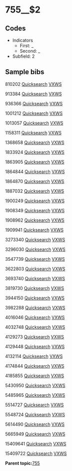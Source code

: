 # 755\_\_$2

## Codes

-   Indicators
    -   First: \_
    -   Second: \_
-   Subfield: 2

## Sample bibs

810202 [Quicksearch](https://search.library.yale.edu/catalog/810202) [VXWS](http://prodorbis.library.yale.edu:7014/vxws/GetHoldingsService?bibId=810202)

913384 [Quicksearch](https://search.library.yale.edu/catalog/913384) [VXWS](http://prodorbis.library.yale.edu:7014/vxws/GetHoldingsService?bibId=913384)

936366 [Quicksearch](https://search.library.yale.edu/catalog/936366) [VXWS](http://prodorbis.library.yale.edu:7014/vxws/GetHoldingsService?bibId=936366)

1001212 [Quicksearch](https://search.library.yale.edu/catalog/1001212) [VXWS](http://prodorbis.library.yale.edu:7014/vxws/GetHoldingsService?bibId=1001212)

1013057 [Quicksearch](https://search.library.yale.edu/catalog/1013057) [VXWS](http://prodorbis.library.yale.edu:7014/vxws/GetHoldingsService?bibId=1013057)

1158311 [Quicksearch](https://search.library.yale.edu/catalog/1158311) [VXWS](http://prodorbis.library.yale.edu:7014/vxws/GetHoldingsService?bibId=1158311)

1368658 [Quicksearch](https://search.library.yale.edu/catalog/1368658) [VXWS](http://prodorbis.library.yale.edu:7014/vxws/GetHoldingsService?bibId=1368658)

1833924 [Quicksearch](https://search.library.yale.edu/catalog/1833924) [VXWS](http://prodorbis.library.yale.edu:7014/vxws/GetHoldingsService?bibId=1833924)

1863905 [Quicksearch](https://search.library.yale.edu/catalog/1863905) [VXWS](http://prodorbis.library.yale.edu:7014/vxws/GetHoldingsService?bibId=1863905)

1864844 [Quicksearch](https://search.library.yale.edu/catalog/1864844) [VXWS](http://prodorbis.library.yale.edu:7014/vxws/GetHoldingsService?bibId=1864844)

1864870 [Quicksearch](https://search.library.yale.edu/catalog/1864870) [VXWS](http://prodorbis.library.yale.edu:7014/vxws/GetHoldingsService?bibId=1864870)

1887032 [Quicksearch](https://search.library.yale.edu/catalog/1887032) [VXWS](http://prodorbis.library.yale.edu:7014/vxws/GetHoldingsService?bibId=1887032)

1900249 [Quicksearch](https://search.library.yale.edu/catalog/1900249) [VXWS](http://prodorbis.library.yale.edu:7014/vxws/GetHoldingsService?bibId=1900249)

1908349 [Quicksearch](https://search.library.yale.edu/catalog/1908349) [VXWS](http://prodorbis.library.yale.edu:7014/vxws/GetHoldingsService?bibId=1908349)

1908962 [Quicksearch](https://search.library.yale.edu/catalog/1908962) [VXWS](http://prodorbis.library.yale.edu:7014/vxws/GetHoldingsService?bibId=1908962)

1909941 [Quicksearch](https://search.library.yale.edu/catalog/1909941) [VXWS](http://prodorbis.library.yale.edu:7014/vxws/GetHoldingsService?bibId=1909941)

3273340 [Quicksearch](https://search.library.yale.edu/catalog/3273340) [VXWS](http://prodorbis.library.yale.edu:7014/vxws/GetHoldingsService?bibId=3273340)

3296030 [Quicksearch](https://search.library.yale.edu/catalog/3296030) [VXWS](http://prodorbis.library.yale.edu:7014/vxws/GetHoldingsService?bibId=3296030)

3547739 [Quicksearch](https://search.library.yale.edu/catalog/3547739) [VXWS](http://prodorbis.library.yale.edu:7014/vxws/GetHoldingsService?bibId=3547739)

3622803 [Quicksearch](https://search.library.yale.edu/catalog/3622803) [VXWS](http://prodorbis.library.yale.edu:7014/vxws/GetHoldingsService?bibId=3622803)

3693740 [Quicksearch](https://search.library.yale.edu/catalog/3693740) [VXWS](http://prodorbis.library.yale.edu:7014/vxws/GetHoldingsService?bibId=3693740)

3819730 [Quicksearch](https://search.library.yale.edu/catalog/3819730) [VXWS](http://prodorbis.library.yale.edu:7014/vxws/GetHoldingsService?bibId=3819730)

3944150 [Quicksearch](https://search.library.yale.edu/catalog/3944150) [VXWS](http://prodorbis.library.yale.edu:7014/vxws/GetHoldingsService?bibId=3944150)

3982288 [Quicksearch](https://search.library.yale.edu/catalog/3982288) [VXWS](http://prodorbis.library.yale.edu:7014/vxws/GetHoldingsService?bibId=3982288)

4016046 [Quicksearch](https://search.library.yale.edu/catalog/4016046) [VXWS](http://prodorbis.library.yale.edu:7014/vxws/GetHoldingsService?bibId=4016046)

4032748 [Quicksearch](https://search.library.yale.edu/catalog/4032748) [VXWS](http://prodorbis.library.yale.edu:7014/vxws/GetHoldingsService?bibId=4032748)

4129273 [Quicksearch](https://search.library.yale.edu/catalog/4129273) [VXWS](http://prodorbis.library.yale.edu:7014/vxws/GetHoldingsService?bibId=4129273)

4129448 [Quicksearch](https://search.library.yale.edu/catalog/4129448) [VXWS](http://prodorbis.library.yale.edu:7014/vxws/GetHoldingsService?bibId=4129448)

4132114 [Quicksearch](https://search.library.yale.edu/catalog/4132114) [VXWS](http://prodorbis.library.yale.edu:7014/vxws/GetHoldingsService?bibId=4132114)

4174844 [Quicksearch](https://search.library.yale.edu/catalog/4174844) [VXWS](http://prodorbis.library.yale.edu:7014/vxws/GetHoldingsService?bibId=4174844)

4185855 [Quicksearch](https://search.library.yale.edu/catalog/4185855) [VXWS](http://prodorbis.library.yale.edu:7014/vxws/GetHoldingsService?bibId=4185855)

5430950 [Quicksearch](https://search.library.yale.edu/catalog/5430950) [VXWS](http://prodorbis.library.yale.edu:7014/vxws/GetHoldingsService?bibId=5430950)

5485965 [Quicksearch](https://search.library.yale.edu/catalog/5485965) [VXWS](http://prodorbis.library.yale.edu:7014/vxws/GetHoldingsService?bibId=5485965)

5514727 [Quicksearch](https://search.library.yale.edu/catalog/5514727) [VXWS](http://prodorbis.library.yale.edu:7014/vxws/GetHoldingsService?bibId=5514727)

5548724 [Quicksearch](https://search.library.yale.edu/catalog/5548724) [VXWS](http://prodorbis.library.yale.edu:7014/vxws/GetHoldingsService?bibId=5548724)

5614490 [Quicksearch](https://search.library.yale.edu/catalog/5614490) [VXWS](http://prodorbis.library.yale.edu:7014/vxws/GetHoldingsService?bibId=5614490)

5665949 [Quicksearch](https://search.library.yale.edu/catalog/5665949) [VXWS](http://prodorbis.library.yale.edu:7014/vxws/GetHoldingsService?bibId=5665949)

15409641 [Quicksearch](https://search.library.yale.edu/catalog/15409641) [VXWS](http://prodorbis.library.yale.edu:7014/vxws/GetHoldingsService?bibId=15409641)

15409722 [Quicksearch](https://search.library.yale.edu/catalog/15409722) [VXWS](http://prodorbis.library.yale.edu:7014/vxws/GetHoldingsService?bibId=15409722)

**Parent topic:**[755](../../tags/755/755.md)

